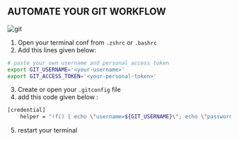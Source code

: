 
## AUTOMATE YOUR GIT WORKFLOW 

![git](main/img/git.jpeg) 

1. Open your terminal conf from `.zshrc` or `.bashrc` 
2. Add this lines given below: 

```bash 
# paste your own username and personal access token
export GIT_USERNAME='<your-username>'
export GIT_ACCESS_TOKEN='<your-personal-token>'

```

3. Create or open your `.gitconfig` file 
4. add this code given below : 

```bash 
[credential]
    helper = "!f() { echo \"username=${GIT_USERNAME}\"; echo \"password=${GIT_ACCESS_TOKEN}\"; }; f"
```

5. restart your terminal 
